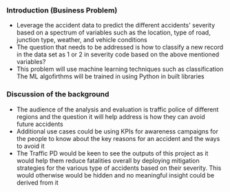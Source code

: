 ### Introduction (Business Problem) ###
* Leverage the accident data to predict the different accidents' severity based on a spectrum of variables such as the location, type of road, junction type, weather, and vehicle conditions
* The question that needs to be addressed is how to classify a new record in the data set as 1 or 2 in severity code based on the above mentioned variables?
* This problem will use machine learning techniques such as classification
The ML algofirthms will be trained in using Python in built libraries

### Discussion of the background ###

* The audience of the analysis and evaluation is traffic police of different regions and the question it will help address is how they can avoid future accidents
* Additional use cases could be using KPIs for awareness campaigns for the people to know about the key reasons for an accident and the ways to avoid it
* The Traffic PD would be keen to see the outputs of this project as it would help them reduce fatalities overall by deploying mitigation strategies for the various type of accidents based on their severity. This would otherwise would be hidden and no meaningful insight could be derived from it